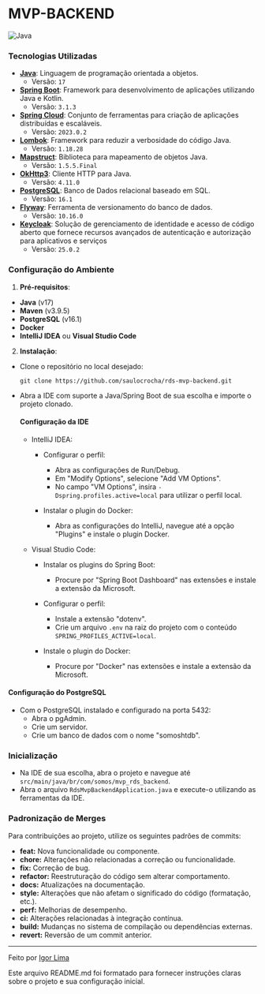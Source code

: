 # MVP-BACKEND

![Java](https://img.shields.io/badge/java-%23ED8B00.svg?style=for-the-badge&logo=openjdk&logoColor=white)

### Tecnologias Utilizadas

- **[Java](https://www.java.com/pt-BR/)**: Linguagem de programação orientada a objetos.
  - Versão: `17`
- **[Spring Boot](https://spring.io/projects/spring-boot)**: Framework para desenvolvimento de aplicações utilizando Java e Kotlin.
  - Versão: `3.1.3`
- **[Spring Cloud](https://spring.io/projects/spring-cloud)**: Conjunto de ferramentas para criação de aplicações distribuídas e escaláveis.
  - Versão: `2023.0.2`
- **[Lombok](https://projectlombok.org)**: Framework para reduzir a verbosidade do código Java.
  - Versão: `1.18.28`
- **[Mapstruct](https://mapstruct.org)**: Biblioteca para mapeamento de objetos Java.
  - Versão: `1.5.5.Final`
- **[OkHttp3](https://square.github.io/okhttp/)**: Cliente HTTP para Java.
  - Versão: `4.11.0`
- **[PostgreSQL](https://www.postgresql.org)**: Banco de Dados relacional baseado em SQL.
  - Versão: `16.1`
- **[Flyway](https://flywaydb.org)**: Ferramenta de versionamento do banco de dados.
  - Versão: `10.16.0`
- **[Keycloak](https://www.keycloak.org)**: Solução de gerenciamento de identidade e acesso de código aberto que fornece recursos avançados de autenticação e autorização para aplicativos e serviços
  - Versão: `25.0.2`

### Configuração do Ambiente

1. **Pré-requisitos**:

- **Java** (v17)
- **Maven** (v3.9.5)
- **PostgreSQL** (v16.1)
- **Docker**
- **IntelliJ IDEA** ou **Visual Studio Code**

2. **Instalação**:

- Clone o repositório no local desejado:
   ```
   git clone https://github.com/saulocrocha/rds-mvp-backend.git
   ```

- Abra a IDE com suporte a Java/Spring Boot de sua escolha e importe o projeto clonado.

  #### Configuração da IDE

  - IntelliJ IDEA:
    
    - Configurar o perfil:
      - Abra as configurações de Run/Debug.
      - Em "Modify Options", selecione "Add VM Options".
      - No campo "VM Options", insira `-Dspring.profiles.active=local` para utilizar o perfil local.
    
    - Instalar o plugin do Docker:
      - Abra as configurações do IntelliJ, navegue até a opção "Plugins" e instale o plugin Docker.
    
  - Visual Studio Code:
    
    - Instalar os plugins do Spring Boot:
      - Procure por "Spring Boot Dashboard" nas extensões e instale a extensão da Microsoft.
    
    - Configurar o perfil:
      - Instale a extensão "dotenv".
      - Crie um arquivo `.env` na raiz do projeto com o conteúdo `SPRING_PROFILES_ACTIVE=local`.
    
    - Instale o plugin do Docker:
      - Procure por "Docker" nas extensões e instale a extensão da Microsoft.

#### Configuração do PostgreSQL

- Com o PostgreSQL instalado e configurado na porta 5432:
  - Abra o pgAdmin.
  - Crie um servidor.
  - Crie um banco de dados com o nome "somoshtdb".

### Inicialização

- Na IDE de sua escolha, abra o projeto e navegue até `src/main/java/br/com/somos/mvp_rds_backend`.
- Abra o arquivo `RdsMvpBackendApplication.java` e execute-o utilizando as ferramentas da IDE.

### Padronização de Merges

Para contribuições ao projeto, utilize os seguintes padrões de commits:

- **feat:** Nova funcionalidade ou componente.
- **chore:** Alterações não relacionadas a correção ou funcionalidade.
- **fix:** Correção de bug.
- **refactor:** Reestruturação do código sem alterar comportamento.
- **docs:** Atualizações na documentação.
- **style:** Alterações que não afetam o significado do código (formatação, etc.).
- **perf:** Melhorias de desempenho.
- **ci:** Alterações relacionadas à integração contínua.
- **build:** Mudanças no sistema de compilação ou dependências externas.
- **revert:** Reversão de um commit anterior.

---

Feito por [Igor Lima](https://github.com/igordt2016)

Este arquivo README.md foi formatado para fornecer instruções claras sobre o projeto e sua configuração inicial.
